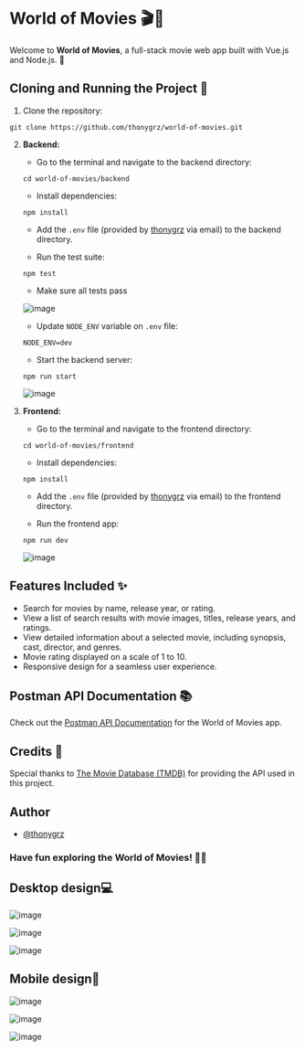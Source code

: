 # World of Movies 🎬🍿

Welcome to **World of Movies**, a full-stack movie web app built with Vue.js and Node.js. 🌟

## Cloning and Running the Project 🚀

1. Clone the repository:

```
git clone https://github.com/thonygrz/world-of-movies.git
```

2. **Backend:**

   - Go to the terminal and navigate to the backend directory:

   ```
   cd world-of-movies/backend
   ```

   - Install dependencies:

   ```
   npm install
   ```

   - Add the `.env` file (provided by [thonygrz](mailto:anthony81199@gmail.com?subject=Hi!%20I%20want%20the%20env%20files%20of%20your%20World%20of%20Movies%20app.) via email) to the backend directory.

   - Run the test suite:

   ```
   npm test
   ```

   - Make sure all tests pass

   ![image](https://github.com/thonygrz/world-of-movies/assets/40874972/e2ca4bae-2b55-4270-a857-5fb7728a9178)


   - Update `NODE_ENV` variable on `.env` file:
   
   ```
   NODE_ENV=dev
   ```

   - Start the backend server:
     

   ```
   npm run start
   ```

      ![image](https://github.com/thonygrz/world-of-movies/assets/40874972/f97622fe-877d-4ace-8061-d0dcf5a53cda)



2. **Frontend:**

   - Go to the terminal and navigate to the frontend directory:

   ```
   cd world-of-movies/frontend
   ```

   - Install dependencies:

   ```
   npm install
   ```

   - Add the `.env` file (provided by [thonygrz](mailto:anthony81199@gmail.com?subject=Hi!%20I%20want%20the%20env%20files%20of%20your%20World%20of%20Movies%20app.) via email) to the frontend directory.

   - Run the frontend app:

   ```
   npm run dev
   ```

   ![image](https://github.com/thonygrz/world-of-movies/assets/40874972/499bb6e8-d641-407f-81d6-472c434bf7be)



## Features Included ✨

- Search for movies by name, release year, or rating.
- View a list of search results with movie images, titles, release years, and ratings.
- View detailed information about a selected movie, including synopsis, cast, director, and genres.
- Movie rating displayed on a scale of 1 to 10.
- Responsive design for a seamless user experience.

## Postman API Documentation 📚

Check out the [Postman API Documentation](https://documenter.getpostman.com/view/6193039/2s946h9sxR) for the World of Movies app.

## Credits 🙌

Special thanks to [The Movie Database (TMDB)](https://www.themoviedb.org/documentation/api) for providing the API used in this project.

## Author

- [@thonygrz](https://www.github.com/thonygrz)

### Have fun exploring the World of Movies! 🎥🌟


## Desktop design💻

![image](https://github.com/thonygrz/world-of-movies/assets/40874972/e53cc537-13a9-4d5c-bce6-78577c60d201)

![image](https://github.com/thonygrz/world-of-movies/assets/40874972/ee482824-fd97-48d3-99dc-a5541191f965)

![image](https://github.com/thonygrz/world-of-movies/assets/40874972/76c9c7f1-b514-4052-8321-99c1d79c5ce7)

## Mobile design📱

![image](https://github.com/thonygrz/world-of-movies/assets/40874972/a0ce35ca-c652-44f7-a7d0-eb08e6aa738d)

![image](https://github.com/thonygrz/world-of-movies/assets/40874972/f2644dd7-cf6f-4697-8a43-5f33696fa066)

![image](https://github.com/thonygrz/world-of-movies/assets/40874972/321e5bee-6aa4-4f52-9b71-1ee4c3cf78c0)
